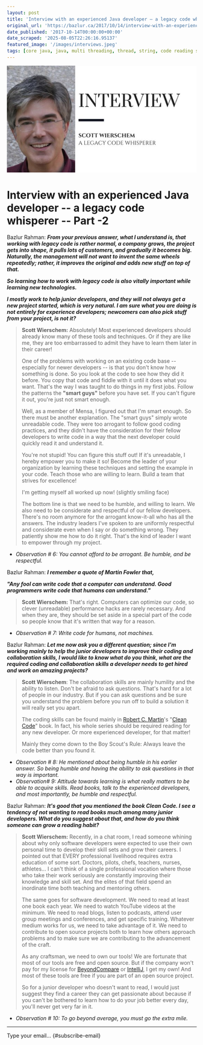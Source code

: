 ```yaml
---
layout: post
title: 'Interview with an experienced Java developer – a legacy code whisperer – Part -2'
original_url: 'https://bazlur.ca/2017/10/14/interview-with-an-experienced-java-developer-a-legacy-code-whisperer-part-2/'
date_published: '2017-10-14T00:00:00+00:00'
date_scraped: '2025-08-05T22:26:16.95137'
featured_image: '/images/interviews.jpeg'
tags: [core java, java, multi threading, thread, string, code reading skills, interview, skills, coding, coding skills, collaboration, collaboration skills, interviews]
---
```


![](images/interviews.jpeg)

Interview with an experienced Java developer -- a legacy code whisperer -- Part -2
==================================================================================

Bazlur Rahman: ***From your previous answer, what I understand is, that working with legacy code is rather normal, a company grows, the project gets into shape, it pulls lots of customers, and gradually it becomes big. Naturally, the management will not want to invent the same wheels repeatedly; rather, it improves the original and adds new stuff on top of that.***

***So learning how to work with legacy code is also vitally important while learning new technologies.***

***I mostly work to help junior developers, and they will not always get a new project started, which is very natural. I am sure what you are doing is not entirely for experience developers; newcomers can also pick stuff from your project, is not it?***
> **Scott Wierschem:** Absolutely! Most experienced developers should already know many of these tools and techniques. Or if they are like me, they are too embarrassed to admit they have to learn them later in their career!
>
> One of the problems with working on an existing code base -- especially for newer developers -- is that you don't know how something is done. So you look at the code to see how they did it before. You copy that code and fiddle with it until it does what you want. That's the way I was taught to do things in my first jobs. Follow the patterns the **"smart guys"** before you have set. If you can't figure it out, you're just not smart enough.
>
> Well, as a member of Mensa, I figured out that I'm smart enough. So there must be another explanation. The "smart guys" simply wrote unreadable code. They were too arrogant to follow good coding practices, and they didn't have the consideration for their fellow developers to write code in a way that the next developer could quickly read it and understand it.
>
> You're not stupid! You can figure this stuff out! If it's unreadable, I hereby empower you to make it so! Become the leader of your organization by learning these techniques and setting the example in your code. Teach those who are willing to learn. Build a team that strives for excellence!
>
> I'm getting myself all worked up now! (slightly smiling face)
>
> The bottom line is that we need to be humble, and willing to learn. We also need to be considerate and respectful of our fellow developers. There's no room anymore for the arrogant know-it-all who has all the answers. The industry leaders I've spoken to are uniformly respectful and considerate even when I say or do something wrong. They patiently show me how to do it right. That's the kind of leader I want to empower through my project.

* *Observation # 6: You cannot afford to be arrogant. Be humble, and be respectful.*

Bazlur Rahman: ***I remember a quote of Martin Fowler that,***

***"Any fool can write code that a computer can understand. Good programmers write code that humans can understand."***
> **Scott Wierschem:** That's right. Computers can optimize our code, so clever (unreadable) performance hacks are rarely necessary. And when they are, they should be set aside in a special part of the code so people know that it's written that way for a reason.

* *Observation # 7: Write code for humans, not machines.*

Bazlur Rahman: ***Let me now ask you a different question; since I'm working mainly to help the junior developers to improve their coding and collaboration skills, I would like to know what do you think, what are the required coding and collaboration skills a developer needs to get hired and work on amazing projects?***
> **Scott Wierschem**: The collaboration skills are mainly humility and the ability to listen. Don't be afraid to ask questions. That's hard for a lot of people in our industry. But if you can ask questions and be sure you understand the problem before you run off to build a solution it will really set you apart.
>
> The coding skills can be found mainly in [Robert C. Martin](https://en.wikipedia.org/wiki/Robert_Cecil_Martin)'s "[Clean Code](https://www.amazon.com/Clean-Code-Handbook-Software-Craftsmanship/dp/0132350882)" book. In fact, his whole series should be required reading for any new developer. Or more experienced developer, for that matter!
>
> Mainly they come down to the Boy Scout's Rule: Always leave the code better than you found it.

* *Observation # 8: He mentioned about being humble in his earlier answer. So being humble and having the ability to ask questions in that way is important.*
* *Observation# 9: Attitude towards learning is what really matters to be able to acquire skills. Read books, talk to the experienced developers, and most importantly, be humble and respectful.*

Bazlur Rahman: ***It's good that you mentioned the book Clean Code. I see a tendency of not wanting to read books much among many junior developers. What do you suggest about that, and how do you think someone can grow a reading habit?***
> **Scott Wierschem:** Recently, in a chat room, I read someone whining about why only software developers were expected to use their own personal time to develop their skill sets and grow their careers. I pointed out that EVERY professional livelihood requires extra education of some sort. Doctors, pilots, chefs, teachers, nurses, athletes... I can't think of a single professional vocation where those who take their work seriously are constantly improving their knowledge and skill set. And the elites of that field spend an inordinate time both teaching and mentoring others.
>
> The same goes for software development. We need to read at least one book each year. We need to watch YouTube videos at the minimum. We need to read blogs, listen to podcasts, attend user group meetings and conferences, and get specific training. Whatever medium works for us, we need to take advantage of it. We need to contribute to open source projects both to learn how others approach problems and to make sure we are contributing to the advancement of the craft.
>
> As any craftsman, we need to own our tools! We are fortunate that most of our tools are free and open source. But if the company won't pay for my license for [BeyondCompare](https://www.scootersoftware.com/) or [IntelliJ](https://www.jetbrains.com/idea/), I get my own! And most of these tools are free if you are part of an open source project.
>
> So for a junior developer who doesn't want to read, I would just suggest they find a career they can get passionate about because if you can't be bothered to learn how to do your job better every day, you'll never get very far in it.

* *Observation # 10: To go beyond average, you must go the extra mile.*

*** ** * ** ***

Type your email... {#subscribe-email}
